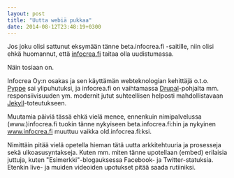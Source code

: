 ```yaml
---
layout: post
title: "Uutta webiä pukkaa"
date: 2014-08-12T23:48:19+0300
---
```


Jos joku olisi sattunut eksymään tänne beta.infocrea.fi -saitille, niin olisi ehkä huomannut, että [infocrea.fi](http://infocrea.fi) taitaa olla uudistumassa.

Näin tosiaan on.
<!--more-->
Infocrea Oy:n osakas ja sen käyttämän webteknologian kehittäjä o.t.o. [Pyppe](http://pyppe.fi) sai ylipuhutuksi, ja infocrea.fi on vaihtamassa [Drupal](http://www.drupal.fi/)-pohjalta mm. responsiivisuuden ym. modernit jutut suhteellisen helposti mahdollistavaan [Jekyll](http://jekyllrb.com/)-toteutukseen.

Muutamia päiviä tässä ehkä vielä menee, ennenkuin nimipalvelussa (www.)infocrea.fi tuokin tänne nykyiseen beta.infocrea.fi:hin ja nykyinen www.infocrea.fi muuttuu vaikka old.infocrea.fi:ksi.

Nimittäin pitää vielä opetella hieman tätä uutta arkkitehtuuria ja prosesseja sekä ulkoasusyntakseja. Kuten mm. miten tänne upotellaan (embed) erilaisia juttuja, kuten "Esimerkki"-blogauksessa Facebook- ja Twitter-statuksia. Etenkin live- ja muiden videoiden upotukset pitää saada rutiiniksi. 